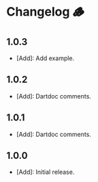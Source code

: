 # Changelog 🪵

## 1.0.3

- [Add]: Add example.

## 1.0.2

- [Add]: Dartdoc comments.

## 1.0.1

- [Add]: Dartdoc comments.

## 1.0.0

- [Add]: Initial release.
